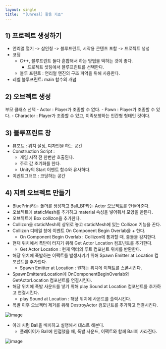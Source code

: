 ```yaml
---
layout: single
title:  "[Unreal] 활용 기초"
---
```



## 1) 프로젝트 생성하기
- 언리얼 열기 -> 삼인칭 -> 블루프린트, 시작용 콘텐츠 포함 -> 프로젝트 생성
- 코딩
    - C++, 블루프린트 둘다 혼합해서 하는 방법을 택하는 것이 좋다.
        - 프로젝트 셋팅에서 블루프린트를 선택한다. 
    - 블루 프린트 : 언리얼 엔진의 구조 파악을 위해 사용한다.
- 레벨 블루프린트: main 함수의 개념


## 2) 오브젝트 생성
부모 클래스 선택
    - Actor : Player가 조종할 수 없다.
    - Pawn : Player가 조종할 수 있다.
    - Charactor : Player가 조종할 수 있고, 이족보행하는 인간형 형태인 것이다.


## 3) 블루프린트 창
- 뷰포트 : 위치 설정, 디자인을 하는 공간 
- Construction Script :
    - 게임 시작 전 한번만 호출된다.
    - 주로 값 초기화를 한다. 
    - Unity의 Start 이벤트 함수와 유사하다.
- 이벤트그래프 : 코딩하는 공간


## 4) 지뢰 오브젝트 만들기
- BluePrint라는 폴더를 생성하고 Ball_BP라는 Actor 오브젝트를 만들어준다.
- 오브젝트에 staticMesh를 추가하고 material 속성을 넣어줘서 모양을 만든다.
- 오브젝트에 Box collizon을 추가한다.
- Collizon을 staticMesh의 상위로 놓고 staticMesh에 있는 Collizon 기능을 끈다.
- Collizon 디테일 창에 이벤트 On Component Begin Overlab을 + 한다.
    - On Component Begin Overlab : Collizon에 통과할 때, 충돌을 감지한다.
- 현재 위치에서 폭탄이 터지기 위해 Get Actor Location 컴포넌트를 추가한다.
    - Get Actor Location : 현재 액터의 루트 컴포넌트 위치를 반환한다.
- 해당 위치에 폭발하는 이팩트를 발생시키기 위해 Spawn Emitter at Location 컴포넌트를 추가한다.
    - Spawn Emitter at Location : 원하는 위치에 이팩트를 스폰시킨다.
- SpawnEmitteratLocation에 OnComponentBeginOverlab와 GetActorLocation 컴포넌트를 연결시킨다.
- 해당 위치에 폭발 사운드를 넣기 위해 play Sound at Location 컴포넌트를 추가하고 연결시킨다.
    - play Sound at Location : 해당 위치에 사운드를 출력시킨다.
- 폭발 이후 오브젝터 제거를 위해 DestroyActor 컴포넌트를 추가하고 연결시킨다.

![image](https://user-images.githubusercontent.com/55589616/211124934-64709f56-3d70-4df0-98da-02de35b33cf2.png)

- 아래 처럼 Ball을 배치하고 실행해서 테스트 해본다.
    - 플레이어가 Ball에 인접했을 때, 폭발 사운드, 이팩트와 함께 Ball이 사라진다.
    
![image](https://user-images.githubusercontent.com/55589616/211124989-fd152e30-bc5c-4a5b-ba4e-bd6ac588cc46.png)


